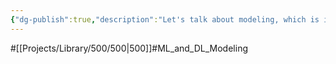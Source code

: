 ```yaml
---
{"dg-publish":true,"description":"Let's talk about modeling, which is important for ML and DL. Basically, how to create a model, which is important, but nowadays it's also important to be able to use the models that are already there, because if you try to use them out of the box on GitHub, they might not work.","permalink":"/projects/library/500/500/","dgPassFrontmatter":true,"noteIcon":"0","created":"2024-01-24T15:24:09.126+09:00","updated":"2024-04-10T23:39:55.971+09:00"}
---
```


#[[Projects/Library/500/500\|500]]#ML_and_DL_Modeling

